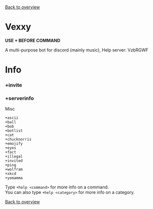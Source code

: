 [Back to overview](/README.md)

# Vexxy

**USE + BEFORE COMMAND**

A multi-purpose bot for discord (mainly music), Help server: VzbRGWF

# Info

### +invite  
### +serverinfo  

Misc

`+ascii`  
`+ball`  
`+bob`  
`+botlist`  
`+cat`  
`+chucknorris`  
`+emojify`  
`+eyes`  
`+fact`  
`+illegal`  
`+invited`  
`+ping`  
`+wolfram`  
`+xkcd`  
`+yomamma`  

Type `+help <command>` for more info on a command.  
You can also type `+help <category>` for more info on a category.

[Back to overview](/README.md)
